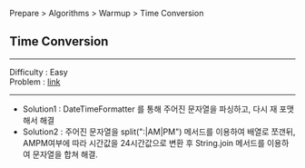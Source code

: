Prepare > Algorithms > Warmup > Time Conversion
## Time Conversion

---

Difficulty : Easy  
Problem : <a href="https://www.hackerrank.com/challenges/time-conversion/problem" target="_blank">link</a>

---

- Solution1 : DateTimeFormatter 를 통해 주어진 문자열을 파싱하고, 다시 재 포맷해서 해결  
- Solution2 : 주어진 문자열을 split(":|AM|PM") 메서드를 이용하여 배열로 쪼갠뒤, AMPM여부에 따라 시간값을 24시간값으로 변환 후 String.join 메서드를 이용하여 문자열을 합쳐 해결.
